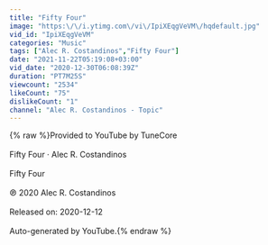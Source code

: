 ```yaml
---
title: "Fifty Four"
image: "https:\/\/i.ytimg.com\/vi\/IpiXEqgVeVM\/hqdefault.jpg"
vid_id: "IpiXEqgVeVM"
categories: "Music"
tags: ["Alec R. Costandinos","Fifty Four"]
date: "2021-11-22T05:19:08+03:00"
vid_date: "2020-12-30T06:08:39Z"
duration: "PT7M25S"
viewcount: "2534"
likeCount: "75"
dislikeCount: "1"
channel: "Alec R. Costandinos - Topic"
---
```

{% raw %}Provided to YouTube by TuneCore<br /><br />Fifty Four · Alec R. Costandinos<br /><br />Fifty Four<br /><br />℗ 2020 Alec R. Costandinos<br /><br />Released on: 2020-12-12<br /><br />Auto-generated by YouTube.{% endraw %}
